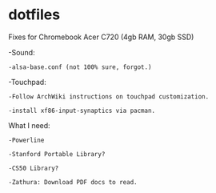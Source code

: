 # dotfiles

Fixes for Chromebook Acer C720 (4gb RAM, 30gb SSD)

  -Sound:
  
    -alsa-base.conf (not 100% sure, forgot.)
    
  -Touchpad:
  
    -Follow ArchWiki instructions on touchpad customization.
    
    -install xf86-input-synaptics via pacman.

What I need:

    -Powerline
  
    -Stanford Portable Library?
  
    -CS50 Library?
  
    -Zathura: Download PDF docs to read.
    
